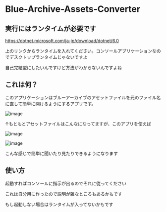 # Blue-Archive-Assets-Converter

## 実行にはランタイムが必要です

https://dotnet.microsoft.com/ja-jp/download/dotnet/6.0

上のリンクからランタイムを入れてください。コンソールアプリケーションなのでデスクトップランタイムじゃないですよ

自己完結型にしたいんですけど方法がわからないんですよね

## これは何？

このアプリケーションはブルーアーカイブのアセットファイルを元のファイル名に直して簡単に開けるようにするアプリです。

![image](https://user-images.githubusercontent.com/90076182/236634052-e67ddf41-4579-406e-8aed-227f8c6ca787.png)

↑もともとアセットファイルはこんなになってますが、このアプリを使えば

![image](https://user-images.githubusercontent.com/90076182/236634177-7c276bfb-4b16-462c-8302-f9d5b070a001.png)

![image](https://user-images.githubusercontent.com/90076182/236634255-9245c0d1-6a93-402a-8e73-623246729731.png)

こんな感じで簡単に聞いたり見たりできるようになります

## 使い方

起動すればコンソールに指示が出るのでそれに従ってください

これは自分用に作ったので説明が雑なところもあるかもです

もし起動しない場合はランタイムが入ってないかもです
